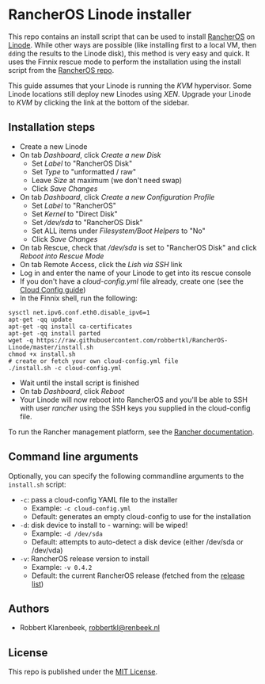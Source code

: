 # RancherOS Linode installer

This repo contains an install script that can be used to install [RancherOS](http://rancher.com/rancher-os/) on [Linode](https://www.linode.com). While other ways are possible (like installing first to a local VM, then `dd`ing the results to the Linode disk), this method is very easy and quick. It uses the Finnix rescue mode to perform the installation using the install script from the [RancherOS repo](https://github.com/rancher/os). 

This guide assumes that your Linode is running the *KVM* hypervisor. Some Linode locations still deploy new Linodes using *XEN*. Upgrade your Linode to *KVM* by clicking the link at the bottom of the sidebar.

## Installation steps

* Create a new Linode
* On tab *Dashboard*, click *Create a new Disk*
  * Set *Label* to "RancherOS Disk"
  * Set *Type* to "unformatted / raw"
  * Leave *Size* at maximum (we don't need swap)
  * Click *Save Changes*
* On tab *Dashboard*, click *Create a new Configuration Profile*
  * Set *Label* to "RancherOS"
  * Set *Kernel* to "Direct Disk"
  * Set */dev/sda* to "RancherOS Disk"
  * Set ALL items under *Filesystem/Boot Helpers* to "No"
  * Click *Save Changes*
* On tab Rescue, check that */dev/sda* is set to "RancherOS Disk" and click *Reboot into Rescue Mode*
* On tab Remote Access, click the *Lish via SSH* link
* Log in and enter the name of your Linode to get into its rescue console
* If you don't have a *cloud-config.yml* file already, create one (see the [Cloud Config guide](http://docs.rancher.com/os/cloud-config/))
* In the Finnix shell, run the following:

```
sysctl net.ipv6.conf.eth0.disable_ipv6=1
apt-get -qq update
apt-get -qq install ca-certificates
apt-get -qq install parted
wget -q https://raw.githubusercontent.com/robbertkl/RancherOS-Linode/master/install.sh
chmod +x install.sh
# create or fetch your own cloud-config.yml file
./install.sh -c cloud-config.yml
```

* Wait until the install script is finished
* On tab *Dashboard*, click *Reboot*
* Your Linode will now reboot into RancherOS and you'll be able to SSH with user *rancher* using the SSH keys you supplied in the cloud-config file.

To run the Rancher management platform, see the [Rancher documentation](http://docs.rancher.com/os/quick-start-guide/#using-rancher-management-platform-with-rancheros).

## Command line arguments

Optionally, you can specify the following commandline arguments to the `install.sh` script:

* `-c`: pass a cloud-config YAML file to the installer
  * Example: `-c cloud-config.yml`
  * Default: generates an empty cloud-config to use for the installation
* `-d`: disk device to install to - warning: will be wiped!
  * Example: `-d /dev/sda`
  * Default: attempts to auto-detect a disk device (either /dev/sda or /dev/vda)
* `-v`: RancherOS release version to install
  * Example: `-v 0.4.2`
  * Default: the current RancherOS release (fetched from the [release list](https://releases.rancher.com/os/releases.yml))

## Authors

* Robbert Klarenbeek, <robbertkl@renbeek.nl>

## License

This repo is published under the [MIT License](http://www.opensource.org/licenses/mit-license.php).
